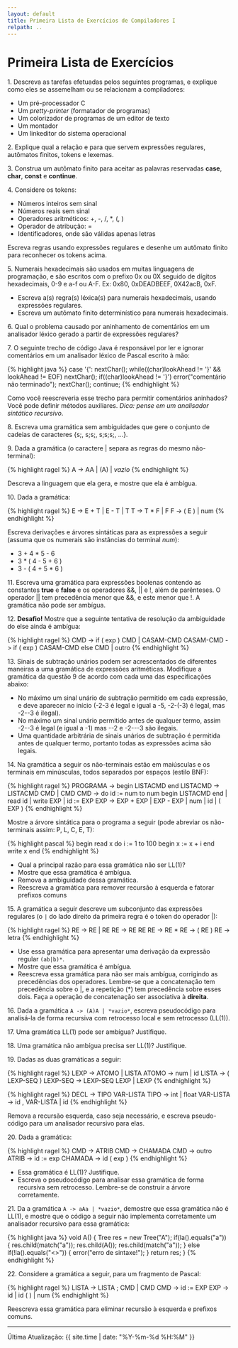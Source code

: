 ```yaml
---
layout: default
title: Primeira Lista de Exercícios de Compiladores I
relpath: ..
---
```


Primeira Lista de Exercícios
============================

1\. Descreva as tarefas efetuadas pelos seguintes programas, e explique
como eles se assemelham ou se relacionam a compiladores:

* Um pré-processador C
* Um *pretty-printer* (formatador de programas)
* Um colorizador de programas de um editor de texto
* Um montador
* Um linkeditor do sistema operacional

2\. Explique qual a relação e para que servem expressões regulares,
autômatos finitos, tokens e lexemas.

3\. Construa um autômato finito para aceitar as palavras reservadas
**case**, **char**, **const** e **continue**.

4\. Considere os tokens:

* Números inteiros sem sinal
* Números reais sem sinal
* Operadores aritméticos: +, -, /, \*, (, )
* Operador de atribução: =
* Identificadores, onde são válidas apenas letras

Escreva regras usando expressões regulares e desenhe um
autômato finito para reconhecer os tokens acima.

5\. Numerais hexadecimais são usados em muitas linguagens de programação, e
são escritos com o prefixo 0x ou 0X seguido de dígitos hexadecimais, 0-9
e a-f ou A-F. Ex: 0x80, 0xDEADBEEF, 0X42acB, 0xF.

* Escreva a(s) regra(s) léxica(s) para numerais hexadecimais, usando expressões regulares.
* Escreva um autômato finito determinístico para numerais hexadecimais.

6\. Qual o problema causado por aninhamento de comentários em um analisador
léxico gerado a partir de expressões regulares?

7\. O seguinte trecho de código Java é responsável por ler e ignorar
comentários em um analisador léxico de Pascal escrito à mão:

{% highlight java %}
      case '{':
        nextChar();
        while((char)lookAhead != '}' &&
              lookAhead != EOF)
          nextChar();
        if((char)lookAhead != '}')
          error("comentário não terminado");
        nextChar();
        continue;
{% endhighlight %}

Como você reescreveria esse trecho para permitir comentários aninhados?
Você pode definir métodos auxiliares. *Dica: pense em um analisador
sintático recursivo*.

8\. Escreva uma gramática sem ambiguidades que gere o conjunto de
cadeias de caracteres {s;, s;s;, s;s;s;, ...}.

9\. Dada a gramática (o caractere | separa as regras do mesmo não-terminal):

{% highlight ragel %}
      A -> AA | (A) | *vazio*
{% endhighlight %}

Descreva a linguagem que ela gera, e mostre que ela é ambígua.

10\. Dada a gramática:

{% highlight ragel %}
      E -> E + T | E - T | T
      T -> T * F | F
      F -> ( E ) | num
{% endhighlight %}

Escreva derivações e árvores sintáticas para as expressões a
seguir (assuma que os numerais são instâncias do terminal *num*):

* 3 + 4 \* 5 - 6
* 3 \* ( 4 - 5 + 6 )
* 3 - ( 4 + 5 \* 6 )

11\. Escreva uma gramática para expressões boolenas contendo as
constantes **true** e **false** e os operadores &&, || e !, além de
parênteses. O operador || tem precedência menor que &&, e este menor que
!. A gramática não pode ser ambígua.

12\. **Desafio!** Mostre que a seguinte tentativa de resolução da ambiguidade do else
ainda é ambígua:

{% highlight ragel %}
      CMD -> if ( exp ) CMD | CASAM-CMD
      CASAM-CMD -> if ( exp ) CASAM-CMD else CMD | outro
{% endhighlight %}

13\. Sinais de subtração unários podem ser acrescentados de diferentes
maneiras a uma gramática de expressões aritméticas. Modifique a gramática
da questão 9 de acordo com cada uma das especificações abaixo:

* No máximo um sinal unário de subtração permitido em cada expressão,
  e deve aparecer no início (-2-3 é legal e igual a -5, -2-(-3) é
  legal, mas -2--3 é ilegal).
* No máximo um sinal unário permitido antes de qualquer termo, assim
  -2--3 é legal (e igual a -1) mas --2 e -2---3 são ilegais.
* Uma quantidade arbitrária de sinais unários de subtração é permitida
  antes de qualquer termo, portanto todas as expressões acima são
  legais.

14\. Na gramática a seguir os não-terminais estão em maiúsculas e os
terminais em minúsculas, todos separados por espaços (estilo BNF):

{% highlight ragel %}
    PROGRAMA -> begin LISTACMD end
    LISTACMD -> LISTACMD CMD 
               | CMD
    CMD      -> do id := num to num begin LISTACMD end
               | read id
               | write EXP
               | id := EXP
    EXP      -> EXP + EXP | EXP - EXP | num | id | ( EXP )
{% endhighlight %}

Mostre a árvore sintática para o programa a seguir (pode abreviar os
não-terminais assim: P, L, C, E, T):

{% highlight pascal %}
    begin
      read x
      do i := 1 to 100 begin
        x := x + i
      end
      write x
    end
{% endhighlight %}

* Qual a principal razão para essa gramática não ser LL(1)?
* Mostre que essa gramática é ambígua.
* Remova a ambiguidade dessa gramática.
* Reescreva a gramática para remover recursão à esquerda e fatorar prefixos comuns

15\. A gramática a seguir descreve um subconjunto das expressões regulares (o
`|` do lado direito da primeira regra é o token do operador $|$):

{% highlight ragel %}
    RE -> RE | RE
    RE -> RE RE
    RE -> RE *
    RE -> ( RE )
    RE -> letra
{% endhighlight %}

* Use essa gramática para apresentar uma derivação da expressão regular `(ab|b)*`.
* Mostre que essa gramática é ambígua.
* Reescreva essa gramática para não ser mais ambígua, corrigindo as precedências dos operadores. Lembre-se que a concatenação tem precedência sobre o $|$, e a repetição ($*$) tem precedência sobre esses dois. Faça a operação de concatenação ser associativa à **direita**.

16\. Dada a gramática `A -> (A)A | *vazio*`, escreva pseudocódigo para
analisá-la de forma recursiva com retrocesso local e sem retrocesso (LL(1)).

17\. Uma gramática LL(1) pode ser ambígua? Justifique.

18\. Uma gramática não ambígua precisa ser LL(1)? Justifique.

19\. Dadas as duas gramáticas a seguir:

{% highlight ragel %}
      LEXP -> ATOMO | LISTA
      ATOMO -> num | id
      LISTA -> ( LEXP-SEQ )
      LEXP-SEQ -> LEXP-SEQ LEXP | LEXP
{% endhighlight %}

{% highlight ragel %}
      DECL -> TIPO VAR-LISTA
      TIPO -> int | float
      VAR-LISTA -> id , VAR-LISTA | id
{% endhighlight %}

Remova a recursão esquerda, caso seja necessário, e 
escreva pseudo-código para um analisador recursivo para elas.

20\. Dada a gramática:

{% highlight ragel %}
    CMD -> ATRIB
    CMD -> CHAMADA
    CMD -> outro
    ATRIB -> id := exp
    CHAMADA -> id ( exp )
{% endhighlight %}

* Essa gramática é LL(1)? Justifique.
* Escreva o pseudocódigo para analisar essa gramática de forma recursiva sem retrocesso. Lembre-se de construir a árvore corretamente.

21\. Da a gramática `A -> aAa | *vazio*`, demostre que essa gramática
não é LL(1), e mostre que o código a seguir não implementa corretamente
um analisador recursivo para essa gramática:

{% highlight java %}
    void A() {
      Tree res = new Tree("A");
      if(la().equals("a")) {
        res.child(match("a"));
        res.child(A());
        res.child(match("a"));
      } else if(!la().equals("<<EOF>>")) {
        error("erro de sintaxe!");
      }
      return res;
    }
{% endhighlight %}

22\. Considere a gramática a seguir, para um fragmento de Pascal:

{% highlight ragel %}
    LISTA -> LISTA ; CMD | CMD
    CMD -> id := EXP
    EXP -> id | id ( ) | num
{% endhighlight %}

Reescreva essa gramática para eliminar recursão à esquerda e prefixos comuns.

* * * * *

Última Atualização: {{ site.time | date: "%Y-%m-%d %H:%M" }}
